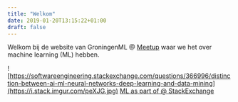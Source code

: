 ```yaml
---
title: "Welkom"
date: 2019-01-20T13:15:22+01:00
draft: false
---
```


Welkom bij de website van GroningenML @ [Meetup](https://www.meetup.com/nl-NL/GroningenML/) waar we het over machine learning (ML) hebben.

![https://softwareengineering.stackexchange.com/questions/366996/distinction-between-ai-ml-neural-networks-deep-learning-and-data-mining](https://i.stack.imgur.com/peXJG.jpg)
[ML as part of @ StackExchange](https://softwareengineering.stackexchange.com/questions/366996/distinction-between-ai-ml-neural-networks-deep-learning-and-data-mining)
